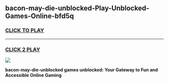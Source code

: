 
## bacon-may-die-unblocked-Play-Unblocked-Games-Online-bfd5q
<h3>
<a href="https://premium76.site?title=bacon-may-die-unblocked&ref=25A">CLICK TO PLAY</a></h3>
<hr>

<h3>
<a href="https://premium76.site?title=bacon-may-die-unblocked&ref=25A">CLICK 2 PLAY</a>
  
</h3>

<a href="https://premium76.site?title=bacon-may-die-unblocked&ref=25A"><img src="https://clearcache.store/games.png"></a>


**bacon-may-die-unblocked games unblocked: Your Gateway to Fun and Accessible Online Gaming**
